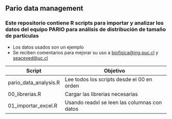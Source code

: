 ## Pario data management

### Este repositorio contiene R scripts para importar y analizar los datos del equipo PARIO para análisis de distribución de tamaño de partículas

* Los datos usados son un ejemplo
* Se reciben comentarios para mejorar su uso a biofisica@ing.puc.cl y seaceved@uc.cl

| Script | Objetivo |
| ------------- | ------------- |
| pario_data_analysis.R  | Lee todos los scripts desde el 00 en orden |
| 00_librerias.R  | Cargar las librerias necesarias  |
| 01_importar_excel.R  | Usando readxl se leen las columnas con datos  |


